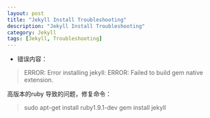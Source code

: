 ```yaml
---
layout: post  
title: "Jekyll Install Troubleshooting"  
description: "Jekyll Install Troubleshooting"  
category: Jekyll
tags: [Jekyll, Troubleshooting]  
---
```


- 错误内容：
>ERROR:  Error installing jekyll:
>ERROR: Failed to build gem native extension.

高版本的ruby 导致的问题，修复命令：
>sudo apt-get install ruby1.9.1-dev
>gem install jekyll
